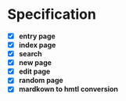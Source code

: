 # Specification

- [x] **entry page**
- [x] **index page**
- [x] **search**
- [x] **new page**
- [x] **edit page**
- [x] **random page**
- [x] **mardkown to hmtl conversion**